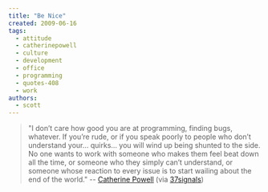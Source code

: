 ```yaml
---
title: "Be Nice"
created: 2009-06-16
tags: 
  - attitude
  - catherinepowell
  - culture
  - development
  - office
  - programming
  - quotes-408
  - work
authors: 
  - scott
---
```


> "I don’t care how good you are at programming, finding bugs, whatever. If you’re rude, or if you speak poorly to people who don’t understand your… quirks… you will wind up being shunted to the side. No one wants to work with someone who makes them feel beat down all the time, or someone who they simply can’t understand, or someone whose reaction to every issue is to start wailing about the end of the world." \-- [Catherine Powell](http://blog.abakas.com/2009/06/be-nice.html) (via [37signals](http://www.37signals.com/svn/posts/1768-i-dont-care-how-good-you-are-at-programming))
